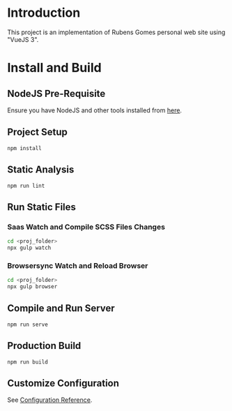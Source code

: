 # Introduction

This project is an implementation of Rubens Gomes personal web
site using "VueJS 3".

# Install and Build

## NodeJS Pre-Requisite

Ensure you have NodeJS and other tools installed from [here](./SETUP.md).

## Project Setup

```
npm install
```

## Static Analysis

```
npm run lint
```

## Run Static Files

### Saas Watch and Compile SCSS Files Changes

```bash
cd <proj_folder>
npx gulp watch
```

### Browsersync Watch and Reload Browser

```bash
cd <proj_folder>
npx gulp browser
```

## Compile and Run Server

```
npm run serve
```

## Production Build

```
npm run build
```

## Customize Configuration

See [Configuration Reference](https://cli.vuejs.org/config/).

